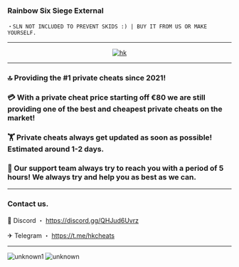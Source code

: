 ###  Rainbow Six Siege External
```sh-session
・SLN NOT INCLUDED TO PREVENT SKIDS :) | BUY IT FROM US OR MAKE YOURSELF.
```
***


  <p align="center">
    <a href="https://discord.com/users/200116071640989696">
        <img title="hk" alt="hk" src="https://discord.c99.nl/widget/theme-1/200116071640989696.png"/>
    </a>
</p>

***
### 🔝 Providing the #1 private cheats since 2021! 


### 💳 With a private cheat price starting off €80 we are still providing one of the best and cheapest private cheats on the market!

### 🏋️ Private cheats always get updated as soon as possible! Estimated around 1-2 days.

### 💬 Our support team always try to reach you with a period of 5 hours! We always try and help you as best as we can.

***
###  Contact us.

 💬 Discord ・ https://discord.gg/QHJud6Uvrz

 ✈ Telegram ・ https://t.me/hkcheats
 ***
![unknown1](https://user-images.githubusercontent.com/107756040/196653330-7bbc0db6-0771-47f2-80c0-ae04bcd82087.png)
![unknown](https://user-images.githubusercontent.com/107756040/196529524-62e34d2a-4987-4a45-b50f-25013e19a80d.png)




 

